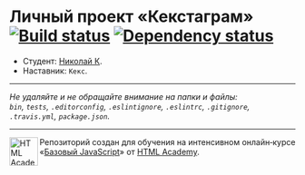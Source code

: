 # Личный проект «Кекстаграм» [![Build status][travis-image]][travis-url] [![Dependency status][dependency-image]][dependency-url]

* Студент: [Николай К](https://up.htmlacademy.ru/javascript/7/user/202794).
* Наставник: `Кекс`.

---

_Не удаляйте и не обращайте внимание на папки и файлы:_<br>
_`bin`, `tests`, `.editorconfig`, `.eslintignore`, `.eslintrc`, `.gitignore`, `.travis.yml`, `package.json`._

---

<a href="https://htmlacademy.ru/intensive/javascript"><img align="left" width="50" height="50" title="HTML Academy" src="https://up.htmlacademy.ru/static/img/intensive/javascript/logo-for-github.svg"></a>

Репозиторий создан для обучения на интенсивном онлайн‑курсе «[Базовый JavaScript](https://htmlacademy.ru/intensive/javascript)» от [HTML Academy](https://htmlacademy.ru).

[travis-image]: https://travis-ci.org/htmlacademy-javascript/202794-kekstagram.svg?branch=master
[travis-url]: https://travis-ci.org/htmlacademy-javascript/202794-kekstagram
[dependency-image]: https://david-dm.org/htmlacademy-javascript/202794-kekstagram.svg?style=flat-square
[dependency-url]: https://david-dm.org/htmlacademy-javascript/202794-kekstagram

